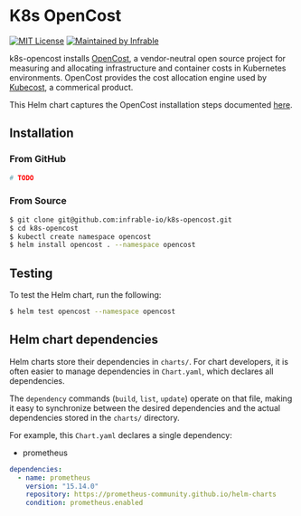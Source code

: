 # K8s OpenCost

[![MIT License](https://img.shields.io/badge/License-MIT-blue.svg)](https://github.com/infrable-io/terraform-aws-static-website/blob/master/LICENSE)
[![Maintained by Infrable](https://img.shields.io/badge/Maintained%20by-Infrable-000000)](https://infrable.io)

k8s-opencost installs [OpenCost](https://www.opencost.io), a vendor-neutral open source project for measuring and allocating infrastructure and container costs in Kubernetes environments. OpenCost provides the cost allocation engine used by [Kubecost](https://www.kubecost.com), a commerical product.

This Helm chart captures the OpenCost installation steps documented [here](https://www.opencost.io/docs/install).

## Installation

### From GitHub

```bash
# TODO
```

### From Source

```bash
$ git clone git@github.com:infrable-io/k8s-opencost.git
$ cd k8s-opencost
$ kubectl create namespace opencost
$ helm install opencost . --namespace opencost
```

## Testing

To test the Helm chart, run the following:

```bash
$ helm test opencost --namespace opencost
```

## Helm chart dependencies

Helm charts store their dependencies in `charts/`. For chart developers, it is often easier to manage dependencies in `Chart.yaml`, which declares all dependencies.

The `dependency` commands (`build`, `list`, `update`) operate on that file, making it easy to synchronize between the desired dependencies and the actual dependencies stored in the `charts/` directory.

For example, this `Chart.yaml` declares a single dependency:
* prometheus

```yaml
dependencies:
  - name: prometheus
    version: "15.14.0"
    repository: https://prometheus-community.github.io/helm-charts
    condition: prometheus.enabled
```
